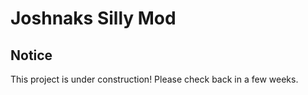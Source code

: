 # Joshnaks Silly Mod

## Notice

This project is under construction! Please check back in a few weeks.
